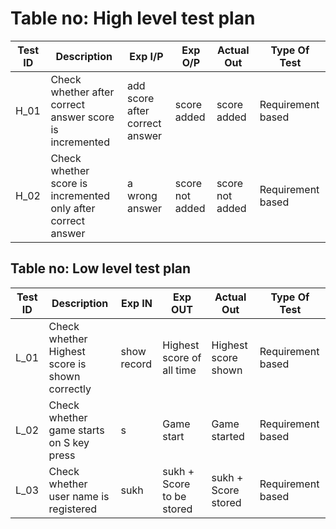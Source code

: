 # Table no: High level test plan

| **Test ID** | **Description**                                              | **Exp I/P**                    | **Exp O/P**   | **Actual Out** |**Type Of Test**  |    
|-------------|--------------------------------------------------------------|  ------------------------------|---------------|----------------|------------------|
|  H_01       |Check whether after correct answer score is incremented       |  add score after correct answer|score added    |score added     |Requirement based |
|  H_02       |Check whether score is incremented only after correct answer  |  a wrong answer                |score not added|score not added |Requirement based |

## Table no: Low level test plan
| **Test ID** | **Description**                                              | **Exp IN**   | **Exp OUT**               | **Actual Out**    |**Type Of Test**  |    
|-------------|--------------------------------------------------------------|------------  |-------------              |----------------   |------------------|
|  L_01       |Check whether Highest score is shown correctly                |  show record |Highest score of all time  |Highest score shown|Requirement based |
|  L_02       |Check whether game starts on S key press                      |  s           |Game start                 |Game started       |Requirement based |
|  L_03       |Check whether user name is registered                         |  sukh        |sukh + Score to be stored  |sukh + Score stored|Requirement based |
